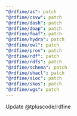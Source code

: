 ```yaml
---
"@rdfine/as": patch
"@rdfine/csvw": patch
"@rdfine/dash": patch
"@rdfine/doap": patch
"@rdfine/foaf": patch
"@rdfine/hydra": patch
"@rdfine/owl": patch
"@rdfine/prov": patch
"@rdfine/rdf": patch
"@rdfine/rdfs": patch
"@rdfine/schema": patch
"@rdfine/shacl": patch
"@rdfine/sioc": patch
"@rdfine/skos": patch
"@rdfine/wgs": patch
---
```


Update @tpluscode/rdfine
